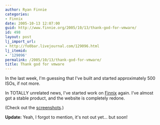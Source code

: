 ```yaml
---
author: Ryan Finnie
categories:
- Finnix
date: 2005-10-13 12:07:00
guid: http://www.finnie.org/2005/10/13/thank-god-for-vmware/
id: 498
layout: post
lj_import_url:
- http://fo0bar.livejournal.com/129096.html
lj_itemid:
- '129096'
permalink: /2005/10/13/thank-god-for-vmware/
title: Thank god for vmware
---
```

In the last week, I'm guessing that I've built and started approximately 500 ISOs, if not more.

In TOTALLY unrelated news, I've started work on [Finnix](http://www.finnix.org/) again. I've almost got a stable product, and the website is completely redone.

(Check out the [screenshots](http://www.finnix.org/#screenshots).)

**Update:** Yeah, I forgot to mention, it's not out yet... but soon!
